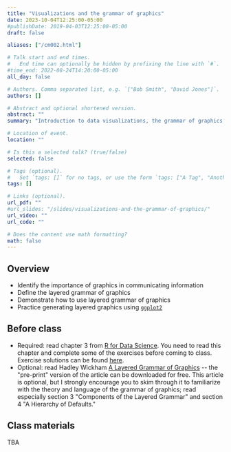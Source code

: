 ```yaml
---
title: "Visualizations and the grammar of graphics"
date: 2023-10-04T12:25:00-05:00
#publishDate: 2019-04-03T12:25:00-05:00
draft: false

aliases: ["/cm002.html"]

# Talk start and end times.
#   End time can optionally be hidden by prefixing the line with `#`.
#time_end: 2022-08-24T14:20:00-05:00
all_day: false

# Authors. Comma separated list, e.g. `["Bob Smith", "David Jones"]`.
authors: []

# Abstract and optional shortened version.
abstract: ""
summary: "Introduction to data visualizations, the grammar of graphics, and ggplot2."

# Location of event.
location: ""

# Is this a selected talk? (true/false)
selected: false

# Tags (optional).
#   Set `tags: []` for no tags, or use the form `tags: ["A Tag", "Another Tag"]` for one or more tags.
tags: []

# Links (optional).
url_pdf: ""
#url_slides: "/slides/visualizations-and-the-grammar-of-graphics/"
url_video: ""
url_code: ""

# Does the content use math formatting?
math: false
---
```




## Overview

* Identify the importance of graphics in communicating information
* Define the layered grammar of graphics
* Demonstrate how to use layered grammar of graphics
* Practice generating layered graphics using [`ggplot2`](https://github.com/hadley/ggplot2)

## Before class

* Required: read chapter 3 from [R for Data Science](https://r4ds.had.co.nz/data-visualisation.html). You need to read this chapter and complete some of the exercises before coming to class. Exercise solutions can be found [here](https://jrnold.github.io/r4ds-exercise-solutions/).
* Optional: read Hadley Wickham [A Layered Grammar of Graphics](https://vita.had.co.nz/papers/layered-grammar.html) -- the "pre-print" version of the article can be downloaded for free. This article is optional, but I strongly encourage you to skim through it to familiarize with the theory and language of the grammar of graphics; read especially section 3 "Components of the Layered Grammar" and section 4 "A Hierarchy of Defaults."
    

## Class materials

TBA

<!--
* [Why visualize data?](/notes/why-visualize-data/)
* [The Grammar of Graphics](/notes/grammar-of-graphics/)
* [Practice generating graphics with ggplot2](/notes/gapminder/)

## Additional resources

Graphical design
* [Tufte, Edward R. *The Visual Display of Quantitative Information*.](https://www.edwardtufte.com/tufte/books_vdqi) Classic book on statistical graphics and visualization design.
* [Healey, Kieran. *Data Visualization: A Practical Guide*.](https://socviz.co/) An applied introduction to graphical design with lots of applications in `ggplot2` and many code examples.

ggplot2
* [ggplot2: Elegant Graphics for Data Analysis, 2nd Edition](https://ggplot2-book.org/) -- Hadley Wickham. Excellent resource for learning the intricacies of `ggplot2`.
* [Documentation for ggplot2](https://ggplot2.tidyverse.org/index.html)
* [R Graphics Cookbook, 2nd edition](https://r-graphics.org/) -- Winston Chang. A practical guide with 150 examples to generate quality statistical graphics based on the data you wish to present.

Cheatsheets
* [Data visualization with ggplot2 cheat sheet](https://raw.githubusercontent.com/rstudio/cheatsheets/main/data-visualization.pdf)
* [RStudio IDE Cheat Sheet](https://raw.githubusercontent.com/rstudio/cheatsheets/main/rstudio-ide.pdf)


## What you need to do after class

* Complete [Homework 1](/homework/edit-readme/) and submit the link to your repo on Canvas so we can grade it
* Review today's lecture and prepare for next class 
* This applies only if you [installed your software locally](/setup/#option-2---install-the-software-locally): 
    * Install the [`rcis`](https://github.com/css-materials/rcis) library from GitHub. To install it run the command `remotes::install_github("cis-ds/rcis")` in the console. We will be using data from this package in class. 
    * Notice: if you do not already have the `remotes` library installed, you will get an error. Go back and install this first using `install.packages("remotes")`, then run `remotes::install_github("css-materials/rcis")` in the console.
    
    
    
<!--
Optional:
* [How to build a complicated, layered graphic](/notes/minard/)
* [Exploring Minard's 1812 plot with `ggplot2`](https://github.com/andrewheiss/fancy-minard) - a much fancier (and more complex) version

* Why do we learn the `ggplot2` graphics library and not the base [`graphics`](https://cran.r-project.org/web/views/Graphics.html) system? David Robinson explains it well in [Don't teach built-in plotting to beginners (teach ggplot2)](http://varianceexplained.org/r/teach_ggplot2_to_beginners/), and follows up with a longer defense of `ggplot2` in [Why I use ggplot2](http://varianceexplained.org/r/why-I-use-ggplot2/)
-->

